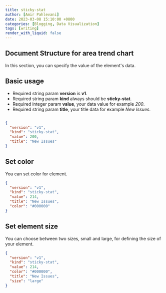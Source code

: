 ```yaml
---
title: sticky-stat
author: [Amir Pahlevani]
date: 2023-03-08 15:10:00 +0800
categories: [Blogging, Data Visualization]
tags: [writing]
render_with_liquid: false
---
```


## Document Structure for area trend chart

In this section, you can specify the value of the element's data.
## Basic usage

- Required string param **version** is **v1**.
- Required string param **kind** always should be **sticky-stat**.
- Required integer param **value**, your data value for example _200_.
- Required string param **title**, your title data for example _New Issues_.

```json

{
  "version": "v1",
  "kind": "sticky-stat",
  "value": 200,
  "title": "New Issues"
}
```

## Set color
You can set color for element.

```json
{
  "version": "v1",
  "kind": "sticky-stat",
  "value": 214,
  "title": "New Issues",
  "color": "#000000"
}
```


## Set element size
You can choose between two sizes, small and large, for defining the size of your element.
```json
{
  "version": "v1",
  "kind": "sticky-stat",
  "value": 214,
  "color": "#000000",
  "title": "New Issues",
  "size": "large"
}
```
